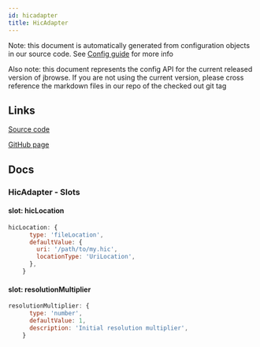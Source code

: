 ```yaml
---
id: hicadapter
title: HicAdapter
---
```


Note: this document is automatically generated from configuration objects in our
source code. See [Config guide](/docs/config_guide) for more info

Also note: this document represents the config API for the current released
version of jbrowse. If you are not using the current version, please cross
reference the markdown files in our repo of the checked out git tag

## Links

[Source code](https://github.com/GMOD/jbrowse-components/blob/main/plugins/hic/src/HicAdapter/configSchema.ts)

[GitHub page](https://github.com/GMOD/jbrowse-components/tree/main/website/docs/config/HicAdapter.md)

## Docs

### HicAdapter - Slots

#### slot: hicLocation

```js
hicLocation: {
      type: 'fileLocation',
      defaultValue: {
        uri: '/path/to/my.hic',
        locationType: 'UriLocation',
      },
    }
```

#### slot: resolutionMultiplier

```js
resolutionMultiplier: {
      type: 'number',
      defaultValue: 1,
      description: 'Initial resolution multiplier',
    }
```
